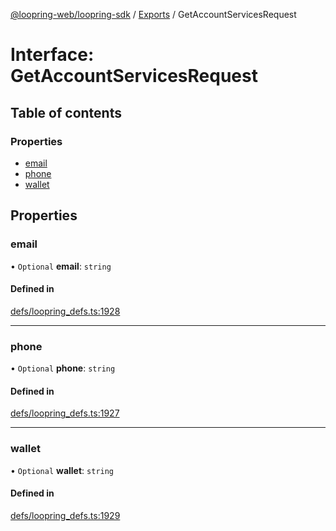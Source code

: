 [@loopring-web/loopring-sdk](../README.md) / [Exports](../modules.md) / GetAccountServicesRequest

# Interface: GetAccountServicesRequest

## Table of contents

### Properties

- [email](GetAccountServicesRequest.md#email)
- [phone](GetAccountServicesRequest.md#phone)
- [wallet](GetAccountServicesRequest.md#wallet)

## Properties

### email

• `Optional` **email**: `string`

#### Defined in

[defs/loopring_defs.ts:1928](https://github.com/Loopring/loopring_sdk/blob/cd42b57/src/defs/loopring_defs.ts#L1928)

___

### phone

• `Optional` **phone**: `string`

#### Defined in

[defs/loopring_defs.ts:1927](https://github.com/Loopring/loopring_sdk/blob/cd42b57/src/defs/loopring_defs.ts#L1927)

___

### wallet

• `Optional` **wallet**: `string`

#### Defined in

[defs/loopring_defs.ts:1929](https://github.com/Loopring/loopring_sdk/blob/cd42b57/src/defs/loopring_defs.ts#L1929)
